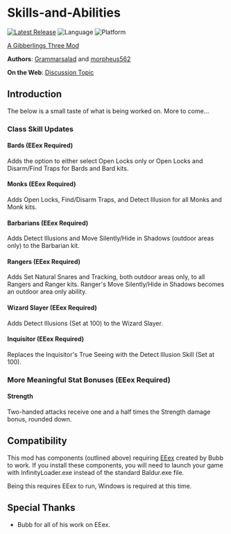 # Skills-and-Abilities

[![Latest Release](https://img.shields.io/github/v/release/gibberlings3/Skills-and-Abilities?include_prereleases)](https://github.com/Gibberlings3/Skills-and-Abilities/releases/latest)
![Language](https://img.shields.io/static/v1?label=language&message=english&color=informational)
![Platform](https://img.shields.io/static/v1?label=platform&message=windows&color=informational)

[A Gibberlings Three Mod](https://www.gibberlings3.net/)

**Authors**: [Grammarsalad](https://www.gibberlings3.net/profile/6114-grammarsalad/) and [morpheus562](https://www.gibberlings3.net/profile/11591-morpheus562/)

**On the Web**: [Discussion Topic]()

## Introduction

The below is a small taste of what is being worked on. More to come...

### Class Skill Updates

#### Bards (EEex Required)

Adds the option to either select Open Locks only or Open Locks and Disarm/Find Traps for Bards and Bard kits.

#### Monks (EEex Required)

Adds Open Locks, Find/Disarm Traps, and Detect Illusion for all Monks and Monk kits. 

#### Barbarians (EEex Required)

Adds Detect Illusions and Move Silently/Hide in Shadows (outdoor areas only) to the Barbarian kit.

#### Rangers (EEex Required)

Adds Set Natural Snares and Tracking, both outdoor areas only, to all Rangers and Ranger kits. Ranger's Move Silently/Hide in Shadows becomes an outdoor area only ability.

#### Wizard Slayer (EEex Required)

Adds Detect Illusions (Set at 100) to the Wizard Slayer.

#### Inquisitor (EEex Required)

Replaces the Inquisitor's True Seeing with the Detect Illusion Skill (Set at 100).

### More Meaningful Stat Bonuses (EEex Required)

#### Strength 

Two-handed attacks receive one and a half times the Strength damage bonus, rounded down.

## Compatibility
This mod has components (outlined above) requiring [EEex](https://github.com/Bubb13/EEex/releases/latest) created by Bubb to work. If you install these components, you will need to launch your game with InfinityLoader.exe instead of the standard Baldur.exe file.

Being this requires EEex to run, Windows is required at this time.

## Special Thanks

- Bubb for all of his work on EEex.

